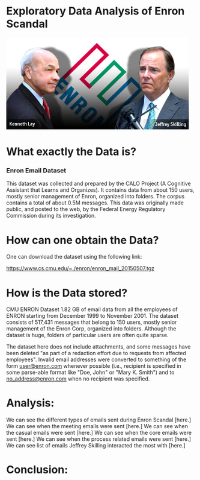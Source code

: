 # Exploratory Data Analysis of Enron Scandal

![alt text](https://github.com/swarupmishal/Exploratory-Data-Analysis-of-Enron-Scandal/blob/master/Extras/Enron.jpg)


# What exactly the Data is?
### Enron Email Dataset
This dataset was collected and prepared by the CALO Project (A Cognitive Assistant that Learns and Organizes). It contains data from about 150 users, mostly senior management of Enron, organized into folders. The corpus contains a total of about 0.5M messages. This data was originally made public, and posted to the web, by the Federal Energy Regulatory Commission during its investigation.


# How can one obtain the Data?
One can download the dataset using the following link:

https://www.cs.cmu.edu/~./enron/enron_mail_20150507.tgz


# How is the Data stored?
CMU ENRON Dataset 1.82 GB of email data from all the employees of ENRON starting from December 1999 to November 2001. The dataset consists of 517,431 messages that belong to 150 users, mostly senior management of the Enron Corp, organized into folders. Although the dataset is huge, folders of particular users are often quite sparse.

The dataset here does not include attachments, and some messages have been deleted "as part of a redaction effort due to requests from affected employees". Invalid email addresses were converted to something of the form user@enron.com whenever possible (i.e., recipient is specified in some parse-able format like "Doe, John" or "Mary K. Smith") and to no_address@enron.com when no recipient was specified.


# Analysis:
We can see the different types of emails sent during Enron Scandal [here.]
We can see when the meeting emails were sent [here.]
We can see when the casual emails were sent [here.]
We can see when the core emails were sent [here.]
We can see when the process related emails were sent [here.]
We can see list of emails Jeffrey Skilling interacted the most with [here.]

# Conclusion:
